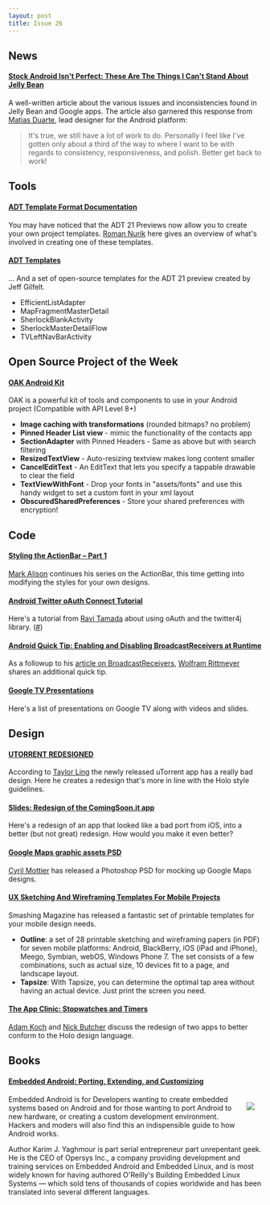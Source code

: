 ```yaml
---
layout: post
title: Issue 26
---
```

## News

#### [Stock Android Isn't Perfect: These Are The Things I Can't Stand About Jelly Bean](http://www.androidpolice.com/2012/09/18/ux-things-i-hate-about-android/)
A well-written article about the various issues and inconsistencies found in Jelly Bean and Google apps. The article also garnered this response from [Matias Duarte](https://plus.google.com/114892667463719782631), lead designer for the Android platform:

> It's true, we still have a lot of work to do. Personally I feel like I've gotten only about a third of the way to where I want to be with regards to consistency, responsiveness, and polish.
Better get back to work!﻿

## Tools

#### [ADT Template Format Documentation](https://plus.google.com/113735310430199015092/posts/XTKTamk4As8)
You may have noticed that the ADT 21 Previews now allow you to create your own project templates. [Roman Nurik](https://plus.google.com/113735310430199015092) here gives an overview of what's involved in creating one of these templates.

#### [ADT Templates](https://github.com/jgilfelt/android-adt-templates)
… And a set of open-source templates for the ADT 21 preview created by Jeff Gilfelt. 

* EfficientListAdapter
* MapFragmentMasterDetail
* SherlockBlankActivity
* SherlockMasterDetailFlow
* TVLeftNavBarActivity

## Open Source Project of the Week

#### [OAK Android Kit](http://willowtreeapps.github.com/OAK/)
OAK is a powerful kit of tools and components to use in your Android project (Compatible with API Level 8+)

* **Image caching with transformations** (rounded bitmaps? no problem)
* **Pinned Header List view** - mimic the functionality of the contacts app
* **SectionAdapter** with Pinned Headers - Same as above but with search filtering
* **ResizedTextView** - Auto-resizing textview makes long content smaller
* **CancelEditText** - An EditText that lets you specify a tappable drawable to clear the field
* **TextViewWithFont** - Drop your fonts in "assets/fonts" and use this handy widget to set a custom font in your xml layout
* **ObscuredSharedPreferences** - Store your shared preferences with encryption!

## Code

#### [Styling the ActionBar – Part 1](http://blog.stylingandroid.com/archives/1240)
[Mark Alison](https://plus.google.com/101161883485148457960) continues his series on the ActionBar, this time getting into modifying the styles for your own designs.

#### [Android Twitter oAuth Connect Tutorial](http://www.androidhive.info/2012/09/android-twitter-oauth-connect-tutorial/)
Here's a tutorial from [Ravi Tamada](https://plus.google.com/108738908574182577919/) about using oAuth and the twitter4j library. ([#](https://plus.google.com/103781206198600111125/posts/9xUertBw6fC))

#### [Android Quick Tip: Enabling and Disabling BroadcastReceivers at Runtime](http://www.grokkingandroid.com/enabling-and-disabling-broadcastreceivers/)
As a followup to his [article on BroadcastReceivers](http://www.grokkingandroid.com/android-tutorial-broadcastreceiver/), [Wolfram Rittmeyer](https://plus.google.com/101948439228765005787) shares an additional quick tip. 

#### [Google TV Presentations](https://developers.google.com/tv/android/docs/gtv_presentations)
Here's a list of presentations on Google TV along with videos and slides.

## Design

#### [UTORRENT REDESIGNED](http://androiduiux.com/2012/09/14/utorrent-redesigned/)
According to [Taylor Ling](https://plus.google.com/110199935346260350060) the newly released uTorrent app has a really bad design. Here he creates a redesign that's more in line with the Holo style guidelines.

#### [Slides: Redesign of the ComingSoon.it app](https://docs.google.com/presentation/pub?id=1tSEbc1tQsR3Z029Xt80BKrrUmhRU5rO10HRPiQ2CpYM&start=false&loop=false&delayms=30000#slide=id.p)
Here's a redesign of an app that looked like a bad port from iOS, into a better (but not great) redesign. How would you make it even better?

#### [Google Maps graphic assets PSD](http://android.cyrilmottier.com/?p=800)
[Cyril Mottier](https://plus.google.com/118417777153109946393) has released a Photoshop PSD for mocking up Google Maps designs.

#### [UX Sketching And Wireframing Templates For Mobile Projects](http://uxdesign.smashingmagazine.com/2012/09/18/free-download-ux-sketching-wireframing-templates-mobile/)
Smashing Magazine has released a fantastic set of printable templates for your mobile design needs.

* **Outline**: a set of 28 printable sketching and wireframing papers (in PDF) for seven mobile platforms: Android, BlackBerry, iOS (iPad and iPhone), Meego, Symbian, webOS, Windows Phone 7. The set consists of a few combinations, such as actual size, 10 devices fit to a page, and landscape layout. 
* **Tapsize**: With Tapsize, you can determine the optimal tap area without having an actual device. Just print the screen you need. 

#### [The App Clinic: Stopwatches and Timers](https://plus.google.com/118292708268361843293/posts/SZrvWChoeZF)
[Adam Koch](https://plus.google.com/103125970510649691204) and [Nick Butcher](https://plus.google.com/118292708268361843293) discuss the redesign of two apps to better conform to the Holo design language.

## Books

#### [Embedded Android: Porting, Extending, and Customizing](http://amzn.to/VwL0GG)
<img src="http://ws.assoc-amazon.com/widgets/q?_encoding=UTF8&ASIN=1449308295&Format=_SL160_&ID=AsinImage&MarketPlace=US&ServiceVersion=20070822&WS=1&tag=trickybits-20" style="float: right; margin: 1em;" /> 
Embedded Android is for Developers wanting to create embedded systems based on Android and for those wanting to port Android to new hardware, or creating a custom development environment. Hackers and moders will also find this an indispensible guide to how Android works.

Author Karim J. Yaghmour is part serial entrepreneur part unrepentant geek. He is the CEO of Opersys Inc., a company providing development and training services on Embedded Android and Embedded Linux, and is most widely known for having authored O'Reilly's Building Embedded Linux Systems — which sold tens of thousands of copies worldwide and has been translated into several different languages.


